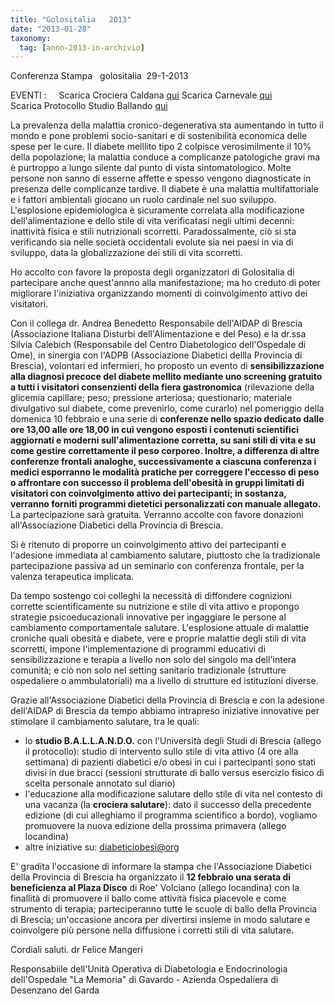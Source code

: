 ```yaml
---
title: "Golositalia   2013"
date: "2013-01-28"
taxonomy: 
  tag: [anno-2013-in-archivio]
---
```


Conferenza Stampa   golositalia  29-1-2013

EVENTI :     Scarica Crociera Caldana [qui](http://198.211.122.197/diabetwp/wordpress/wp-content/uploads/2013/01/crociera-caldana.pdf) Scarica Carnevale [qui](http://198.211.122.197/diabetwp/wordpress/wp-content/uploads/2013/01/carnevale.pdf) Scarica Protocollo Studio Ballando [qui](http://198.211.122.197/diabetwp/wordpress/wp-content/uploads/2013/01/protocollo-studio-ballando.doc)

La prevalenza della malattia cronico-degenerativa sta aumentando in tutto il mondo e pone problemi socio-sanitari e di sostenibilità economica delle spese per le cure. Il diabete melllito tipo 2 colpisce verosimilmente il 10% della popolazione; la malattia conduce a complicanze patologiche gravi ma è purtroppo a lungo silente dal punto di vista sintomatologico. Molte persone non sanno di esserne affette e spesso vengono diagnosticate in presenza delle complicanze tardive. Il diabete è una malattia multifattoriale e i fattori ambientali giocano un ruolo cardinale nel suo sviluppo. L'esplosione epidemiologica è sicuramente correlata alla modificazione dell'alimentazione e dello stile di vita verificatasi negli ultimi decenni: inattività fisica e stili nutrizionali scorretti. Paradossalmente, ciò si sta verificando sia nelle società occidentali evolute sia nei paesi in via di sviluppo, data la globalizzazione dei stili di vita scorretti.

Ho accolto con favore la proposta degli organizzatori di Golositalia di partecipare anche quest'annno alla manifestazione; ma ho creduto di poter migliorare l'iniziativa organizzando momenti di coinvolgimento attivo dei visitatori.

Con il collega dr. Andrea Benedetto Responsabile dell'AIDAP di Brescia (Associazione Italiana Disturbi dell'Alimentazione e del Peso) e la dr.ssa Silvia Calebich (Responsabile del Centro Diabetologico dell'Ospedale di Ome), in sinergia con l'ADPB (Associazione Diabetici dellla Provincia di Brescia), volontari ed infermieri, ho proposto un evento di **sensibilizzazione alla diagnosi precoce del diabete mellito mediante uno screening gratuito a tutti i visitatori consenzienti della fiera gastronomica** (rilevazione della glicemia capillare; peso; pressione arteriosa; questionario; materiale divulgativo sul diabete, come prevenirlo, come curarlo) nel pomeriggio della domenica 10 febbraio e una serie di **conferenze nello spazio dedicato dalle ore 13,00 alle ore 18,00 in cui vengono esposti i contenuti scientifici aggiornati e moderni sull'alimentazione corretta, su sani stili di vita e su come gestire correttamente il peso corporeo. Inoltre, a differenza di altre conferenze frontali analoghe, successivamente a ciascuna conferenza i medici esporranno le modalità pratiche per correggere l'eccesso di peso o affrontare con successo il problema dell'obesità in gruppi limitati di visitatori con coinvolgimento attivo dei partecipanti; in sostanza, verranno forniti programmi dietetici personalizzati con manuale allegato.** La partecipazione sarà gratuita. Verranno accolte con favore donazioni all'Associazione Diabetici della Provincia di Brescia.

Si è ritenuto di proporre un coinvolgimento attivo dei partecipanti e l'adesione immediata al cambiamento salutare, piuttosto che la tradizionale partecipazione passiva ad un seminario con conferenza frontale, per la valenza terapeutica implicata.

Da tempo sostengo coi colleghi la necessità di diffondere cognizioni corrette scientificamente su nutrizione e stile di vita attivo e propongo strategie psicoeducazionali innovative per ingaggiare le persone al cambiamento comportamentale salutare. L'esplosione attuale di malattie croniche quali obesità e diabete, vere e proprie malattie degli stili di vita scorretti, impone l'implementazione di programmi educativi di sensibilizzazione e terapia a livello non solo del singolo ma dell'intera comunità; e ciò non solo nel setting sanitario tradizionale (strutture ospedaliere o ammbulatoriali) ma a livello di strutture ed istituzioni diverse.

Grazie all'Associazione Diabetici della Provincia di Brescia e con la adesione dell'AIDAP di Brescia da tempo abbiamo intrapreso iniziative innovative per stimolare il cambiamento salutare, tra le quali:

- lo **studio B.A.L.L.A.N.D.O.** con l'Università degli Studi di Brescia (allego il protocollo): studio di intervento sullo stile di vita attivo (4 ore alla settimana) di pazienti diabetici e/o obesi in cui i partecipanti sono stati divisi in due bracci (sessioni strutturate di ballo versus esercizio fisico di scelta personale annotato sul diario)
- l'educazione alla modificazione salutare dello stile di vita nel contesto di una vacanza (la **crociera salutare**): dato il successo della precedente edizione (di cui alleghiamo il programma scientifico a bordo), vogliamo promuovere la nuova edizione della prossima primavera (allego locandina)
- altre iniziative su: [diabeticiobesi@org](wlmailhtml:{D279DBA7-1484-4BFA-B2C0-539CEED4DD11}mid:/00000004/!x-usc:mailto:diabeticiobesi@org)

E' gradita l'occasione di informare la stampa che l'Associazione Diabetici della Provincia di Brescia ha organizzato il **12 febbraio una serata di beneficienza al Plaza Disco** di Roe' Volciano (allego locandina) con la finallità di promuovere il ballo come attività fisica piacevole e come strumento di terapia; parteciperanno tutte le scuole di ballo della Provincia di Brescia; un'occasione ancora per divertirsi insieme in modo salutare e coinvolgere più persone nella diffusione i corretti stili di vita salutare.

Cordiali saluti. dr Felice Mangeri

Responsabiile dell'Unità Operativa di Diabetologia e Endocrinologia dell'Ospedale "La Memoria" di Gavardo - Azienda Ospedaliera di Desenzano del Garda
